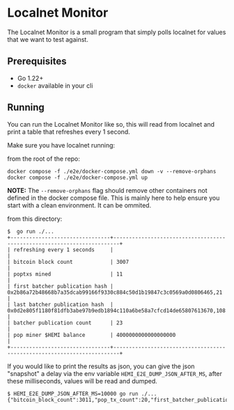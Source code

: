 # Localnet Monitor

The Localnet Monitor is a small program that simply polls localnet for values
that we want to test against.  

## Prerequisites

* Go 1.22+
* `docker` available in your cli

## Running

You can run the Localnet Monitor like so, this will read from localnet
and print a table that refreshes every 1 second.

Make sure you have localnet running:

from the root of the repo:
```
docker compose -f ./e2e/docker-compose.yml down -v --remove-orphans
docker compose -f ./e2e/docker-compose.yml up
```

**NOTE:** The `--remove-orphans` flag should remove other containers not defined
in the docker compose file. This is mainly here to help ensure you start with a
clean environment.  It can be ommited.

from this directory:
```
$  go run ./... 
+--------------------------------+------------------------------------------------------------------------+
| refreshing every 1 seconds     |                                                                        |
| bitcoin block count            | 3007                                                                   |
| poptxs mined                   | 11                                                                     |
| first batcher publication hash | 0x2b86a72b48668b7a35dcab99166f9330c884c50d1b19847c3c0569a0d0806465,21  |
| last batcher publication hash  | 0x0d2e805f1180f81dfb3abe97b9edb1894c110a6be58a7cfcd14de65807613670,108 |
| batcher publication count      | 23                                                                     |
| pop miner $HEMI balance        | 4000000000000000000                                                    |
+--------------------------------+------------------------------------------------------------------------+
```

If you would like to print the results as json, you can give the json 
"snapshot" a delay via the env variable `HEMI_E2E_DUMP_JSON_AFTER_MS`, 
after these milliseconds, values will be read and dumped.

```
$ HEMI_E2E_DUMP_JSON_AFTER_MS=10000 go run ./... 
{"bitcoin_block_count":3011,"pop_tx_count":20,"first_batcher_publication_hash":"0x2b86a72b48668b7a35dcab99166f9330c884c50d1b19847c3c0569a0d0806465,21","last_batcher_publication_hash":"0x5ec52eeba46c300e98546de25991c1862ef8dd11c3ee3357ee2a717517e2fe8c,192","batcher_publication_count":34,"pop_miner_hemi_balance":"14000000000000000000"}
```